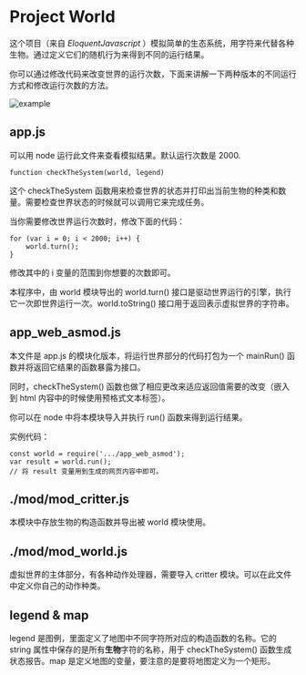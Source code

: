 # Project World

这个项目（来自 *EloquentJavascript* ）模拟简单的生态系统，用字符来代替各种生物。通过定义它们的随机行为来得到不同的运行结果。  
  
你可以通过修改代码来改变世界的运行次数，下面来讲解一下两种版本的不同运行方式和修改运行次数的方法。

![example](https://cl.ly/0c241y0T390Z/Image%202017-03-31%20at%207.39.28%20PM.png)

## app.js

可以用 node 运行此文件来查看模拟结果。默认运行次数是 2000.

    function checkTheSystem(world, legend) 

这个 checkTheSystem 函数用来检查世界的状态并打印出当前生物的种类和数量。需要检查世界状态的时候就可以调用它来完成任务。
  
当你需要修改世界运行次数时，修改下面的代码：

    for (var i = 0; i < 2000; i++) {
        world.turn();
    }

修改其中的 i 变量的范围到你想要的次数即可。
  
本程序中，由 world 模块导出的 world.turn() 接口是驱动世界运行的引擎，执行它一次即世界运行一次。world.toString() 接口用于返回表示虚拟世界的字符串。

## app_web_asmod.js

本文件是 app.js 的模块化版本，将运行世界部分的代码打包为一个 mainRun() 函数并将返回它结果的函数暴露为接口。
  
同时，checkTheSystem() 函数也做了相应更改来适应返回值需要的改变（嵌入到 html 内容中的时候使用预格式文本标签）。
  
你可以在 node 中将本模块导入并执行 run() 函数来得到运行结果。
  
实例代码：

    const world = require('.../app_web_asmod');
    var result = world.run();
    // 将 result 变量用到生成的网页内容中即可。

## ./mod/mod_critter.js

本模块中存放生物的构造函数并导出被 world 模块使用。

## ./mod/mod_world.js

虚拟世界的主体部分，有各种动作处理器，需要导入 critter 模块。可以在此文件中定义你自己的动作种类。

## legend & map

legend 是图例，里面定义了地图中不同字符所对应的构造函数的名称。它的 string 属性中保存的是所有**生物**字符的名称，用于 checkTheSystem() 函数生成状态报告。map 是定义地图的变量，要注意的是要将地图定义为一个矩形。
